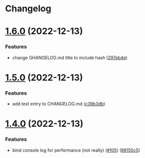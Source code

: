 # Changelog

# [1.6.0](https://github.com/JoshuaKGoldberg/template-typescript-package/compare/v1.5.0...v1.6.0) (2022-12-13)

### Features

- change GHANGELOG.md title to include hash ([297eb4e](https://github.com/JoshuaKGoldberg/template-typescript-package/commit/297eb4edf9187d7f38d03e3be2daf169f05fe8a4))

# [1.5.0](https://github.com/JoshuaKGoldberg/template-typescript-package/compare/v1.4.0...v1.5.0) (2022-12-13)

### Features

- add test entry to CHANGELOG.md ([c39b3db](https://github.com/JoshuaKGoldberg/template-typescript-package/commit/c39b3db1ad2bf8cd9eb2939ac1d3bba848a2f3d5))

# [1.4.0](https://github.com/JoshuaKGoldberg/template-typescript-package/compare/v1.3.0...v1.4.0) (2022-12-13)

### Features

- bind console log for performance (not really) ([#105](https://github.com/JoshuaKGoldberg/template-typescript-package/issues/105)) ([98155c5](https://github.com/JoshuaKGoldberg/template-typescript-package/commit/98155c5fdb301c78bc9a04a5933b4843fb186692))

